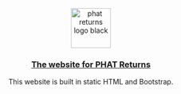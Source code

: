 <br />
<br />

<p align="center">
  <a href="https://phatreturns.com.au">
    <img src="https://phatreturns.com.au/images/main-logo.png" alt="phat returns logo black" height="80">
  </a>
</p>

<h3 align="center">
  <b>
    <a href="https://phatreturns.com.au">
      The website for PHAT Returns
    </a>
  </b>
</h3>

<p align="center">
This website is built in static HTML and Bootstrap.
</p>